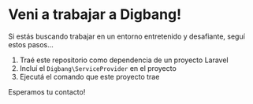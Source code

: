 # Veni a trabajar a Digbang!

Si estás buscando trabajar en un entorno entretenido y desafiante, seguí estos pasos...

1. Traé este repositorio como dependencia de un proyecto Laravel
2. Incluí el `Digbang\ServiceProvider` en el proyecto
3. Ejecutá el comando que este proyecto trae

Esperamos tu contacto!
